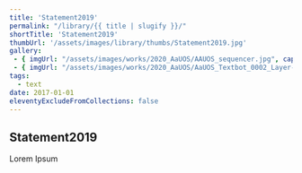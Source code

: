 ```yaml
---
title: 'Statement2019'
permalink: "/library/{{ title | slugify }}/"
shortTitle: 'Statement2019'
thumbUrl: '/assets/images/library/thumbs/Statement2019.jpg'
gallery:
 - { imgUrl: "/assets/images/works/2020_AaUOS/AAUOS_sequencer.jpg", caption: "" }
 - { imgUrl: "/assets/images/works/2020_AaUOS/AaUOS_Textbot_0002_Layer-20.jpg", caption: "" }
tags:
  - text
date: 2017-01-01
eleventyExcludeFromCollections: false
---
```



<div class="Grid Grid--gutters Grid--full large-Grid--fit">
  <div class="Grid-cell">
    <div class='headerGroup'>
      <h2>Statement2019</h2>
      <p>Lorem Ipsum</p>
    </div>
  </div>
</div>